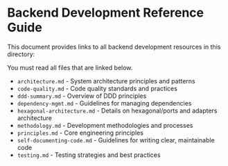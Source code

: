 # Backend Development Reference Guide

This document provides links to all backend development resources in this directory:

You must read all files that are linked below.

- `architecture.md` - System architecture principles and patterns
- `code-quality.md` - Code quality standards and practices
- `ddd-summary.md` - Overview of DDD principles
- `dependency-mgmt.md` - Guidelines for managing dependencies
- `hexagonal-architecture.md` - Details on hexagonal/ports and adapters architecture
- `methodology.md` - Development methodologies and processes
- `principles.md` - Core engineering principles
- `self-documenting-code.md` - Guidelines for writing clear, maintainable code
- `testing.md` - Testing strategies and best practices
